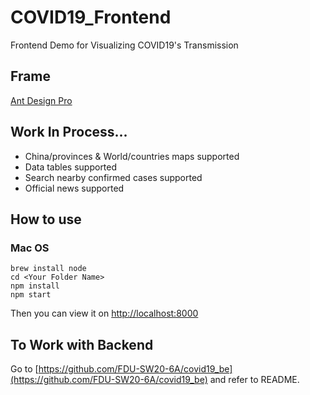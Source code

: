 # COVID19_Frontend

Frontend Demo for Visualizing COVID19's Transmission

## Frame

[Ant Design Pro](https://pro.ant.design/)

## Work In Process...

- China/provinces & World/countries maps supported
- Data tables supported
- Search nearby confirmed cases supported
- Official news supported

## How to use

### Mac OS

```
brew install node
cd <Your Folder Name>
npm install
npm start
```

Then you can view it on [http://localhost:8000](http://localhost:8000)

## To Work with Backend
Go to [https://github.com/FDU-SW20-6A/covid19_be](https://github.com/FDU-SW20-6A/covid19_be) and refer to README.
